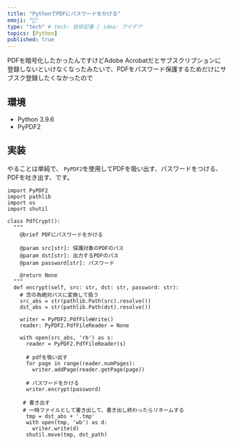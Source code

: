 ```yaml
---
title: "PythonでPDFにパスワードをかける"
emoji: "📌"
type: "tech" # tech: 技術記事 / idea: アイデア
topics: [Python]
published: true
---
```


PDFを暗号化したかったんですけどAdobe Acrobatだとサブスクリプションに登録しないといけなくなったみたいで、PDFをパスワード保護するためだけにサブスク登録したくなかったので  

## 環境
- Python 3.9.6
- PyPDF2


## 実装
やることは単純で、 `PyPDF2`を使用してPDFを吸い出す、パスワードをつける、PDFを吐き出す、です。

```Python: PdfCrypt.py
import PyPDF2
import pathlib
import os
import shutil

class PdfCrypt():
  """
    @brief PDFにパスワードをかける

    @param src[str]: 保護対象のPDFのパス
    @param dst[str]: 出力するPDFのパス
    @param password[str]: パスワード

    @return None
  """
  def encrypt(self, src: str, dst: str, password: str):
    # 念の為絶対パスに変換して扱う
    src_abs = str(pathlib.Path(src).resolve())
    dst_abs = str(pathlib.Path(dst).resolve())

    writer = PyPDF2.PdfFileWrite()
    reader: PyPDF2.PdfFileReader = None

    with open(src_abs, 'rb') as s:
      reader = PyPDF2.PdfFileReader(s)

      # pdfを吸い出す
      for page in range(reader.numPages):
        writer.addPage(reader.getPage(page))
      
      # パスワードをかける
      writer.encrypt(password)

     # 書き出す
     # 一時ファイルとして書き出して、書き出し終わったらリネームする
      tmp = dst_abs + '.tmp'
      with open(tmp, 'wb') as d:
        writer.write(d)
      shutil.move(tmp, dst_path)
```